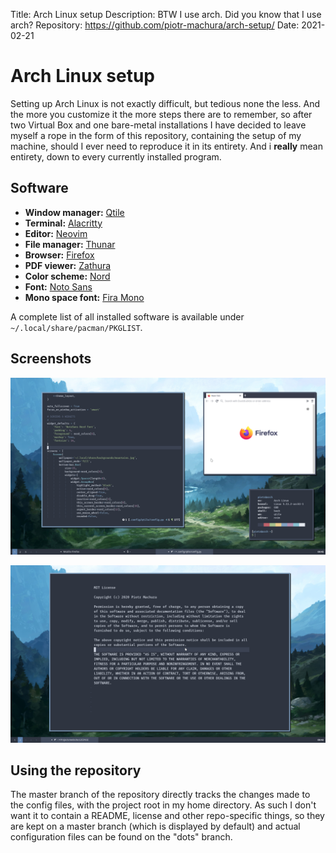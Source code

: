Title:        Arch Linux setup
Description:  BTW I use arch. Did you know that I use arch?
Repository:   https://github.com/piotr-machura/arch-setup/
Date:         2021-02-21

# Arch Linux setup
Setting up Arch Linux is not exactly difficult, but tedious none the less. And the more you customize it the more steps
there are to remember, so after two Virtual Box and one bare-metal installations I have decided to leave myself a rope
in the form of this repository, containing the setup of my machine, should I ever need to reproduce it in its entirety.
And i **really** mean entirety, down to every currently installed program.

## Software

- **Window manager:** [Qtile](http://www.qtile.org/)
- **Terminal:** [Alacritty](https://github.com/alacritty/alacritty)
- **Editor:** [Neovim](https://neovim.io/)
- **File manager:** [Thunar](https://docs.xfce.org/xfce/thunar/start)
- **Browser:** [Firefox](https://www.mozilla.org/en-US/firefox/new/)
- **PDF viewer:** [Zathura](https://pwmt.org/projects/zathura/)
- **Color scheme:** [Nord](https://www.nordtheme.com/)
- **Font:** [Noto Sans](https://fontlibrary.org/en/font/noto-sans)
- **Mono space font:** [Fira Mono](https://fontlibrary.org/en/font/fira-mono)

A complete list of all installed software is available under `~/.local/share/pacman/PKGLIST`.

## Screenshots

![Screenshot 1](./img/ss_1.png)

![Screenshot 2](./img/ss_2.png)

## Using the repository 
The master branch of the repository directly tracks the changes made to the config files, with the project root in my
home directory. As such I don't want it to contain a README, license and other repo-specific things, so they are kept on
a master branch (which is displayed by default) and actual configuration files can be found on the "dots" branch. 
